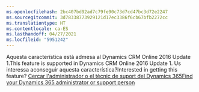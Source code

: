 ```yaml
---
ms.openlocfilehash: 2bc407bd92ad7c79fe90c73d7cd47bc3d72e2247
ms.sourcegitcommit: 3d78338773929121d17ec3386f6cb67bfb2272cc
ms.translationtype: HT
ms.contentlocale: ca-ES
ms.lasthandoff: 04/27/2021
ms.locfileid: "5951242"
---
```

<span data-ttu-id="d0ce7-101">Aquesta característica està admesa al Dynamics CRM Online 2016 Update 1.</span><span class="sxs-lookup"><span data-stu-id="d0ce7-101">This feature is supported in Dynamics CRM Online 2016 Update 1.</span></span> <span data-ttu-id="d0ce7-102">Us interessa aconseguir aquesta característica?</span><span class="sxs-lookup"><span data-stu-id="d0ce7-102">Interested in getting this feature?</span></span> [<span data-ttu-id="d0ce7-103">Cercar l'administrador o el tècnic de suport del Dynamics 365</span><span class="sxs-lookup"><span data-stu-id="d0ce7-103">Find your Dynamics 365 administrator or support person</span></span>](/dynamics365/customerengagement/on-premises/basics/find-administrator-support)